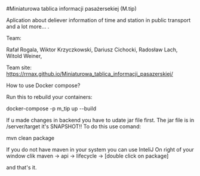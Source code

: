#Miniaturowa tablica informacji pasażersekiej (M.tip)

Aplication about deliever information of time and station in public transport and a lot more... .


Team:

Rafał Rogala,
Wiktor Krzyczkowski,
Dariusz Cichocki,
Radosław Lach,
Witold Weiner,


Team site: https://rrnax.github.io/Miniaturowa_tablica_informacji_pasazerskiej/

How to use Docker compose?

Run this to rebuild your containers:

docker-compose -p m_tip up --build

If u made changes in backend you have to udate jar file first.
The jar file is in /server/target it's SNAPSHOT!!
To do this use comand:

mvn clean package

If you do not have maven in your system you can use InteliJ
On right of your window clik maven ->  api -> lifecycle -> [double click on package]

and that's it.


